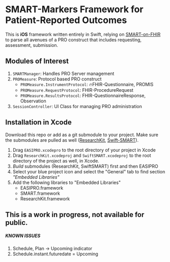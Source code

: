 SMART-Markers Framework for Patient-Reported Outcomes
===================================================

This is **iOS** framework written entirely in Swift, relying on [SMART-on-FHIR][link-smart-on-fhir] to parse all avenues of a PRO construct that includes requesting, assessment, submission. 

## Modules of Interest

1. `SMARTManager`: Handles PRO Server management
2. `PROMeasure`: Protocol based PRO construct
    - `PROMeasure.InstrumentProtocol`: 🔥FHIR-Questionnaire, PROMIS
    - `PROMeasure.RequestProtocol`: FHIR-ProcedureRequest
    - `PROMeasure.ResultsProtocol`: FHIR-QuestionnaireResponse, Observation
3. `SessionController`: UI Class for managing PRO administration


## Installation in Xcode

Download this repo or add as a git submodule to your project. Make sure the submodules are pulled as well ([ResearchKit][link-researchkit], [Swift-SMART][link-swift-smart]). 

1. Drag `EASIPRO.xcodepro` to the root directory of your project in Xcode
2. Drag `ResearchKit.xcodeproj` and `SwiftSMART.xcodeproj` to the root directory of the project as well, in Xcode.
3. _Build_ submodules (ResearchKit, SwiftSMART) first and then EASIPRO
3. Select your blue project icon and select the "General" tab to find section _"Embedded Libraries"_ 
4. Add the following libraries to "Embedded Libraries" 
    - EASIPRO.framework
    - SMART.framework
    - ResearchKit.framework


## This is a work in progress, not available for public. 



#####  KNOWN ISSUES

1. Schedule, Plan -> Upcoming indicator
2. Schedule.instant.futuredate = Upcoming


[link-smart-on-fhir]: http://www.smarthealthit.org 
[link-researchkit]: http://researchkit.org
[link-swift-smart]: https://github.com/smart-on-fhir/Swift-SMART

